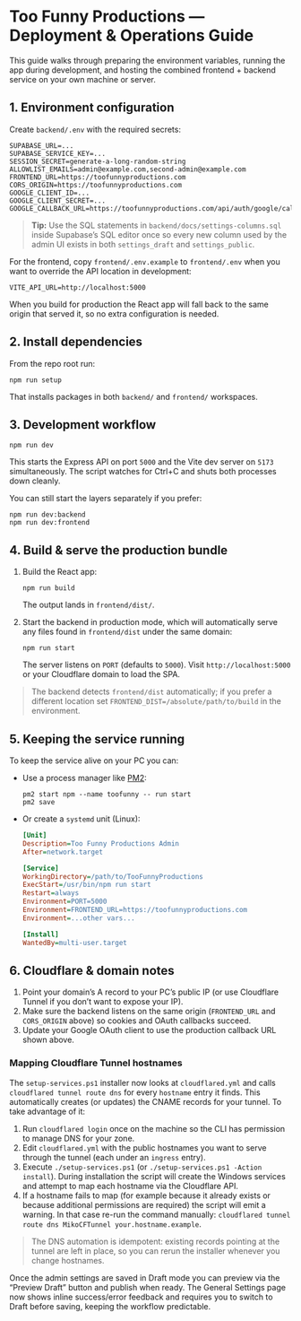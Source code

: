 # Too Funny Productions — Deployment & Operations Guide

This guide walks through preparing the environment variables, running the app during development, and hosting the combined frontend + backend service on your own machine or server.

## 1. Environment configuration

Create `backend/.env` with the required secrets:

```
SUPABASE_URL=...
SUPABASE_SERVICE_KEY=...
SESSION_SECRET=generate-a-long-random-string
ALLOWLIST_EMAILS=admin@example.com,second-admin@example.com
FRONTEND_URL=https://toofunnyproductions.com
CORS_ORIGIN=https://toofunnyproductions.com
GOOGLE_CLIENT_ID=...
GOOGLE_CLIENT_SECRET=...
GOOGLE_CALLBACK_URL=https://toofunnyproductions.com/api/auth/google/callback
```

> **Tip:** Use the SQL statements in `backend/docs/settings-columns.sql` inside Supabase’s SQL editor once so every new column used by the admin UI exists in both `settings_draft` and `settings_public`.

For the frontend, copy `frontend/.env.example` to `frontend/.env` when you want to override the API location in development:

```
VITE_API_URL=http://localhost:5000
```

When you build for production the React app will fall back to the same origin that served it, so no extra configuration is needed.

## 2. Install dependencies

From the repo root run:

```
npm run setup
```

That installs packages in both `backend/` and `frontend/` workspaces.

## 3. Development workflow

```
npm run dev
```

This starts the Express API on port `5000` and the Vite dev server on `5173` simultaneously. The script watches for Ctrl+C and shuts both processes down cleanly.

You can still start the layers separately if you prefer:

```
npm run dev:backend
npm run dev:frontend
```

## 4. Build & serve the production bundle

1. Build the React app:
   ```
   npm run build
   ```
   The output lands in `frontend/dist/`.

2. Start the backend in production mode, which will automatically serve any files found in `frontend/dist` under the same domain:
   ```
   npm run start
   ```

   The server listens on `PORT` (defaults to `5000`). Visit `http://localhost:5000` or your Cloudflare domain to load the SPA.

> The backend detects `frontend/dist` automatically; if you prefer a different location set `FRONTEND_DIST=/absolute/path/to/build` in the environment.

## 5. Keeping the service running

To keep the service alive on your PC you can:

- Use a process manager like [PM2](https://pm2.keymetrics.io/):
  ```
  pm2 start npm --name toofunny -- run start
  pm2 save
  ```

- Or create a `systemd` unit (Linux):
  ```ini
  [Unit]
  Description=Too Funny Productions Admin
  After=network.target

  [Service]
  WorkingDirectory=/path/to/TooFunnyProductions
  ExecStart=/usr/bin/npm run start
  Restart=always
  Environment=PORT=5000
  Environment=FRONTEND_URL=https://toofunnyproductions.com
  Environment=...other vars...

  [Install]
  WantedBy=multi-user.target
  ```

## 6. Cloudflare & domain notes

1. Point your domain’s A record to your PC’s public IP (or use Cloudflare Tunnel if you don’t want to expose your IP).
2. Make sure the backend listens on the same origin (`FRONTEND_URL` and `CORS_ORIGIN` above) so cookies and OAuth callbacks succeed.
3. Update your Google OAuth client to use the production callback URL shown above.

### Mapping Cloudflare Tunnel hostnames

The `setup-services.ps1` installer now looks at `cloudflared.yml` and calls `cloudflared tunnel route dns` for every `hostname` entry it finds. This automatically creates (or updates) the CNAME records for your tunnel. To take advantage of it:

1. Run `cloudflared login` once on the machine so the CLI has permission to manage DNS for your zone.
2. Edit `cloudflared.yml` with the public hostnames you want to serve through the tunnel (each under an `ingress` entry).
3. Execute `./setup-services.ps1` (or `./setup-services.ps1 -Action install`). During installation the script will create the Windows services and attempt to map each hostname via the Cloudflare API.
4. If a hostname fails to map (for example because it already exists or because additional permissions are required) the script will emit a warning. In that case re-run the command manually: `cloudflared tunnel route dns MikoCFTunnel your.hostname.example`.

> The DNS automation is idempotent: existing records pointing at the tunnel are left in place, so you can rerun the installer whenever you change hostnames.

Once the admin settings are saved in Draft mode you can preview via the “Preview Draft” button and publish when ready. The General Settings page now shows inline success/error feedback and requires you to switch to Draft before saving, keeping the workflow predictable.
